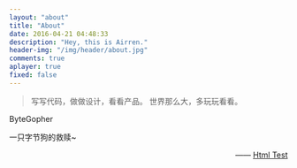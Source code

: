 ```yaml
---
layout: "about"
title: "About"
date: 2016-04-21 04:48:33
description: "Hey, this is Airren."
header-img: "/img/header/about.jpg"
comments: true
aplayer: true
fixed: false
---
```



>写写代码，做做设计，看看产品。
>世界那么大，多玩玩看看。

ByteGopher

一只字节狗的救赎~

<p style="text-align:right;">
    —— <a href="">Html Test </a>
</p>